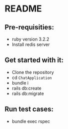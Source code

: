 # README
## Pre-requisities:
  - ruby version 3.2.2
  - Install redis server
## Get started with it:
  - Clone the repository
  - cd `ChatApplication`
  - bundle i
  - rails db:create
  - rails db:migrate  
## Run test cases:
  - bundle exec rspec

